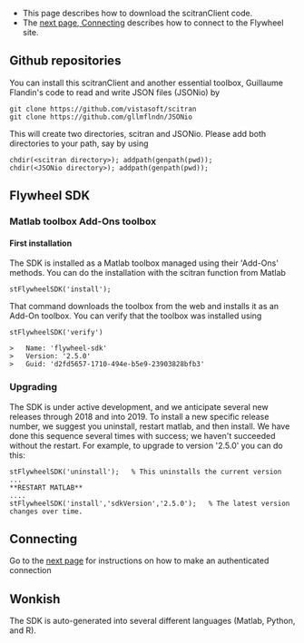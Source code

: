 * This page describes how to download the scitranClient code.
* The [next page, Connecting](Connecting-and-Authentication) describes how to connect to the Flywheel site.

## Github repositories
You can install this scitranClient and another essential toolbox, Guillaume Flandin's code to read and write JSON files (JSONio) by 

    git clone https://github.com/vistasoft/scitran
    git clone https://github.com/gllmflndn/JSONio
    
This will create two directories, scitran and JSONio.  Please add both directories to your path, say by using

    chdir(<scitran directory>); addpath(genpath(pwd));
    chdir(<JSONio directory>); addpath(genpath(pwd));

## Flywheel SDK

### Matlab toolbox Add-Ons toolbox

#### First installation

The SDK is installed as a Matlab toolbox managed using their 'Add-Ons' methods. You can do the installation with the scitran function from Matlab

    stFlywheelSDK('install');

That command downloads the toolbox from the web and installs it as an Add-On toolbox. You can verify that the toolbox was installed using

    stFlywheelSDK('verify')
    
    >   Name: 'flywheel-sdk'
    >   Version: '2.5.0'
    >   Guid: 'd2fd5657-1710-494e-b5e9-23903828bfb3'


### Upgrading

The SDK is under active development, and we anticipate several new releases through 2018 and into 2019.  To install a new specific release number, we suggest you uninstall, restart matlab, and then install.  We have done this sequence several times with success; we haven't succeeded without the restart.  For example, to upgrade to version '2.5.0' you can do this:

    stFlywheelSDK('uninstall');   % This uninstalls the current version
    ...
    **RESTART MATLAB**
    ....
    stFlywheelSDK('install','sdkVersion','2.5.0');   % The latest version changes over time. 

## Connecting
Go to the [next page](Connecting-and-Authentication) for instructions on how to make an authenticated connection

## Wonkish

The SDK is auto-generated into several different languages (Matlab, Python, and R).


